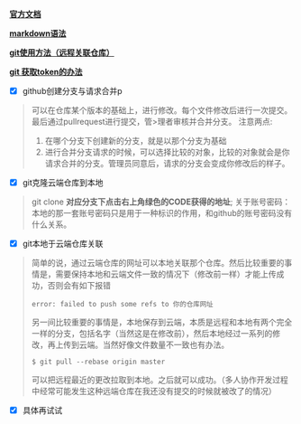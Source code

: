 [**官方文档**](https://docs.github.com/)

[**markdown语法**](https://www.markdownguide.org/cheat-sheet/)

[**git使用方法（远程关联仓库）**](https://blog.csdn.net/qq_45893260/article/details/118874601)

[**git 获取token的办法**](https://docs.github.com/cn/authentication/keeping-your-account-and-data-secure/creating-a-personal-access-token)

- [X] github创建分支与请求合并p
> 可以在仓库某个版本的基础上，进行修改。每个文件修改后进行一次提交。最后通过pullrequest进行提交，管>理者审核并合并分支。
> 注意两点:
>
> 1. 在哪个分支下创建新的分支，就是以那个分支为基础
> 2. 进行合并分支请求的时候，可以选择比较的对象，比较的对象就会是你请求合并的分支。管理员同意后，请求的分支会变成你修改后的样子。

- [X] git克隆云端仓库到本地
> git clone ____对应分支下点击右上角绿色的CODE获得的地址____;
> 关于账号密码：本地的那一套账号密码只是用于一种标识的作用，和github的账号密码没有什么关系。

- [X] git本地于云端仓库关联
> 简单的说，通过云端仓库的网址可以本地关联那个仓库。然后比较重要的事情是，需要保持本地和云端文件一致的情况下（修改前一样）才能上传成功，否则会有如下报错
> ```
> error: failed to push some refs to 你的仓库网址
> ```
> 另一间比较重要的事情是，本地保存到云端，本质是远程和本地有两个完全一样的分支，包括名字（当然这是在修改前），然后本地经过一系列的修改，再上传到云端。当然好像文件数量不一致也有办法。
> ```
> $ git pull --rebase origin master
> ```
> 可以把远程最近的更改拉取到本地。之后就可以成功。（多人协作开发过程中经常可能发生这种远端仓库在我还没有提交的时候就被改了的情况）
- [X] 具体再试试
